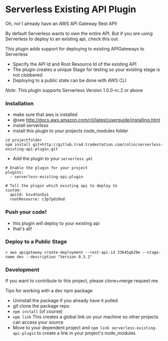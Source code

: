 Serverless Existing API Plugin
=====================

Oh, no! I already have an AWS API Gateway Rest API!

By default Serverless wants to own the entire API.  But if you are using Serverless to deploy to an existing api, check this out.

This plugin adds support for deploying to existing APIGateways to Serverless
 - Specify the API Id and Root Resource Id of the existing API
 - The plugin creates a unique Stage for testing so your existing stage is not clobbered
 - Deploying to a public state can be done with AWS CLI

*Note*: This plugin supports Serverless Version 1.0.0-rc.2 or above

### Installation

 - make sure that aws is installed
 - @see http://docs.aws.amazon.com/cli/latest/userguide/installing.html
 - install serverless
 - install this plugin to your projects node_modules folder

```
cd projectfolder
npm install git+http://gitlab.trad.tradestation.com/colin/serverless-existing-api-plugin.git
```

 - Add the plugin to your ```serverless.yml```

```
# Enable the plugin for your project
plugins:
  - serverless-existing-api-plugin

# Tell the plugin which existing api to deploy to
custom:
  apiId: kzv4ton5o1
  rootResource: c3p7pdz0od
```

### Push your code!

 - this plugin will deploy to your existing api
 - that's all!
 
### Deploy to a Public Stage

```
> aws apigateway create-deployment --rest-api-id 33645q629e --stage-name dev --description "Version 0.5.1"
```

### Development

If you want to contribute to this project, please clone+merge request me.


Tips for working with a dev npm package
 - Uninstall the package if you already have it pulled
 - git clone the package repo
 - ```npm install``` (of course)
 - ```npm link```  This creates a global link on your machine so other projects can access your source
 - Move to your dependent project and ```npm link serverless-existing-api-plugin``` to create a link in your project's node_modules 
